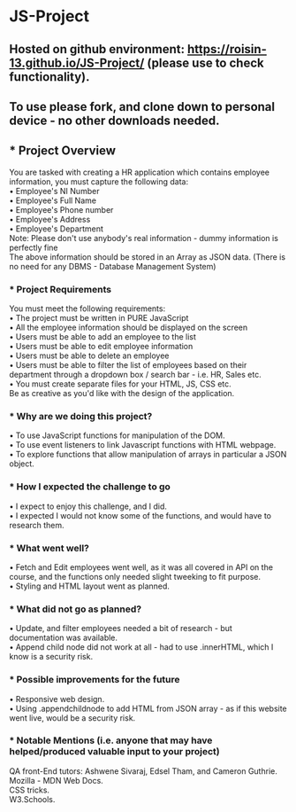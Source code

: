 # **JS-Project**

## Hosted on github environment: https://roisin-13.github.io/JS-Project/ (please use to check functionality).  
## To use please fork, and clone down to personal device - no other downloads needed.

##	* Project Overview
You are tasked with creating a HR application which contains employee information, you must capture the following data:  
•	Employee's NI Number  
•	Employee's Full Name  
•	Employee's Phone number  
•	Employee's Address  
•	Employee's Department   
Note: Please don't use anybody's real information - dummy information is perfectly fine  
The above information should be stored in an Array as JSON data. (There is no need for any DBMS - Database Management System)  

### * Project Requirements
You must meet the following requirements:  
•	The project must be written in PURE JavaScript  
•	All the employee information should be displayed on the screen  
•	Users must be able to add an employee to the list  
•	Users must be able to edit employee information  
•	Users must be able to delete an employee  
•	Users must be able to filter the list of employees based on their department through a dropdown box / search bar - i.e. HR, Sales etc.  
•	You must create separate files for your HTML, JS, CSS etc.  
Be as creative as you'd like with the design of the application.  


### * Why are we doing this project?
•	To use JavaScript functions for manipulation of the DOM.  
•	To use event listeners to link Javascript functions with HTML webpage.  
•	To explore functions that allow manipulation of arrays in particular a JSON object.  

### * How I expected the challenge to go
•	I expect to enjoy this challenge, and I did.  
•	I expected I would not know some of the functions, and would have to research them.  

### * What went well?
•	Fetch and Edit employees went well, as it was all covered in API on the course, and the functions only needed slight tweeking to fit purpose.  
•	Styling and HTML layout went as planned.  

### * What did not go as planned?
•	Update, and filter employees needed a bit of research - but documentation was available.  
•	Append child node did not work at all - had to use .innerHTML, which I know is a security risk.  

### * Possible improvements for the future
•	Responsive web design.  
•	Using .appendchildnode to add HTML from JSON array - as if this website went live, would be a security risk.  

### * Notable Mentions (i.e. anyone that may have helped/produced valuable input to your project)
QA front-End tutors: Ashwene Sivaraj, Edsel Tham, and Cameron Guthrie.
Mozilla - MDN Web Docs.  
CSS tricks.  
W3.Schools.  


